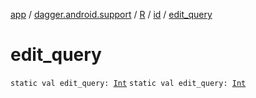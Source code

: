 [app](../../../index.md) / [dagger.android.support](../../index.md) / [R](../index.md) / [id](index.md) / [edit_query](./edit_query.md)

# edit_query

`static val edit_query: `[`Int`](https://kotlinlang.org/api/latest/jvm/stdlib/kotlin/-int/index.html)
`static val edit_query: `[`Int`](https://kotlinlang.org/api/latest/jvm/stdlib/kotlin/-int/index.html)